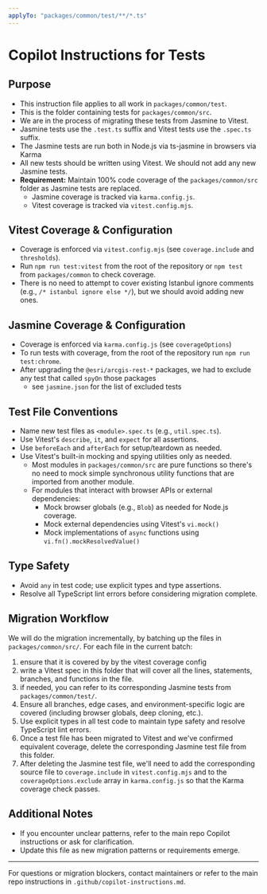 ```yaml
---
applyTo: "packages/common/test/**/*.ts"
---
```


# Copilot Instructions for Tests

## Purpose
- This instruction file applies to all work in `packages/common/test`.
- This is the folder containing tests for `packages/common/src`.
- We are in the process of migrating these tests from Jasmine to Vitest.
- Jasmine tests use the `.test.ts` suffix and Vitest tests use the `.spec.ts` suffix.
- The Jasmine tests are run both in Node.js via ts-jasmine in browsers via Karma
- All new tests should be written using Vitest. We should not add any new Jasmine tests.
- **Requirement:** Maintain 100% code coverage of the `packages/common/src` folder as Jasmine tests are replaced.
  - Jasmine coverage is tracked via `karma.config.js`.
  - Vitest coverage is tracked via `vitest.config.mjs`.

## Vitest Coverage & Configuration
- Coverage is enforced via `vitest.config.mjs` (see `coverage.include` and `thresholds`).
- Run `npm run test:vitest` from the root of the repository or `npm test` from `packages/common` to check coverage.
- There is no need to attempt to cover existing Istanbul ignore comments (e.g., `/* istanbul ignore else */`), but we should avoid adding new ones.

## Jasmine Coverage & Configuration
- Coverage is enforced via `karma.config.js` (see `coverageOptions`)
- To run tests with coverage, from the root of the repository run `npm run test:chrome`.
- After upgrading the `@esri/arcgis-rest-*` packages, we had to exclude any test that called `spyOn` those packages
  - see `jasmine.json` for the list of excluded tests

## Test File Conventions
- Name new test files as `<module>.spec.ts` (e.g., `util.spec.ts`).
- Use Vitest's `describe`, `it`, and `expect` for all assertions.
- Use `beforeEach` and `afterEach` for setup/teardown as needed.
- Use Vitest's built-in mocking and spying utilities only as needed.
  - Most modules in `packages/common/src` are pure functions so there's no need to mock simple synchronous utility functions that are imported from another module.
  - For modules that interact with browser APIs or external dependencies:
    - Mock browser globals (e.g., `Blob`) as needed for Node.js coverage.
    - Mock external dependencies using Vitest's `vi.mock()`
    - Mock implementations of `async` functions using `vi.fn().mockResolvedValue()`

## Type Safety
- Avoid `any` in test code; use explicit types and type assertions.
- Resolve all TypeScript lint errors before considering migration complete.

## Migration Workflow
We will do the migration incrementally, by batching up the files in `packages/common/src/`. For each file in the current batch:
1. ensure that it is covered by by the vitest coverage config
2. write a Vitest spec in this folder that will cover all the lines, statements, branches, and functions in the file.
3. if needed, you can refer to its corresponding Jasmine tests from `packages/common/test/`.
4. Ensure all branches, edge cases, and environment-specific logic are covered (including browser globals, deep cloning, etc.).
5. Use explicit types in all test code to maintain type safety and resolve TypeScript lint errors.
6. Once a test file has been migrated to Vitest and we've confirmed equivalent coverage, delete the corresponding Jasmine test file from this folder.
7. After deleting the Jasmine test file, we'll need to add the corresponding source file to `coverage.include` in `vitest.config.mjs` and to the `coverageOptions.exclude` array in `karma.config.js` so that the Karma coverage check passes.

## Additional Notes
- If you encounter unclear patterns, refer to the main repo Copilot instructions or ask for clarification.
- Update this file as new migration patterns or requirements emerge.

---
For questions or migration blockers, contact maintainers or refer to the main repo instructions in `.github/copilot-instructions.md`.
